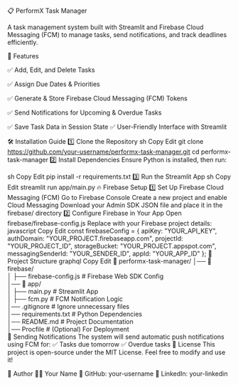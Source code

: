 📋 PerformX Task Manager

A task management system built with Streamlit and Firebase Cloud Messaging (FCM) to manage tasks, send notifications, and track deadlines efficiently.

🚀 Features

✅ Add, Edit, and Delete Tasks

✅ Assign Due Dates & Priorities

✅ Generate & Store Firebase Cloud Messaging (FCM) Tokens

✅ Send Notifications for Upcoming & Overdue Tasks

✅ Save Task Data in Session State
✅ User-Friendly Interface with Streamlit

🛠 Installation Guide
1️⃣ Clone the Repository
sh
Copy
Edit
git clone https://github.com/your-username/performx-task-manager.git
cd performx-task-manager
2️⃣ Install Dependencies
Ensure Python is installed, then run:

sh
Copy
Edit
pip install -r requirements.txt
3️⃣ Run the Streamlit App
sh
Copy
Edit
streamlit run app/main.py
🔥 Firebase Setup
1️⃣ Set Up Firebase Cloud Messaging (FCM)
Go to Firebase Console
Create a new project and enable Cloud Messaging
Download your Admin SDK JSON file and place it in the firebase/ directory
2️⃣ Configure Firebase in Your App
Open firebase/firebase-config.js
Replace with your Firebase project details:
javascript
Copy
Edit
const firebaseConfig = {
    apiKey: "YOUR_API_KEY",
    authDomain: "YOUR_PROJECT.firebaseapp.com",
    projectId: "YOUR_PROJECT_ID",
    storageBucket: "YOUR_PROJECT.appspot.com",
    messagingSenderId: "YOUR_SENDER_ID",
    appId: "YOUR_APP_ID"
};
📌 Project Structure
graphql
Copy
Edit
📂 performx-task-manager/
│── 📂 firebase/  
│   ├── firebase-config.js  # Firebase Web SDK Config  
│── 📂 app/  
│   ├── main.py             # Streamlit App  
│   ├── fcm.py              # FCM Notification Logic  
│── .gitignore              # Ignore unnecessary files  
│── requirements.txt        # Python Dependencies  
│── README.md               # Project Documentation  
│── Procfile                # (Optional) For Deployment  
🔔 Sending Notifications
The system will send automatic push notifications using FCM for:
✅ Tasks due tomorrow
✅ Overdue tasks
📝 License
This project is open-source under the MIT License. Feel free to modify and use it!

👤 Author
👩‍💻 Your Name
🔗 GitHub: your-username
🔗 LinkedIn: your-linkedin

